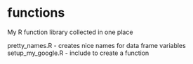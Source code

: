 # functions
My R function library collected in one place

pretty_names.R - creates nice names for data frame variables
setup_my_google.R - include to create a function